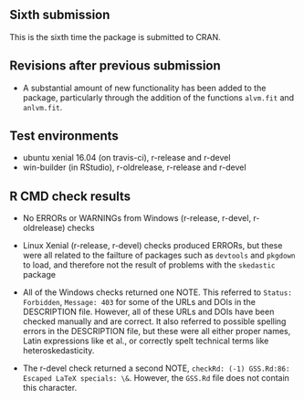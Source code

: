 ## Sixth submission

This is the sixth time the package is submitted to CRAN.

## Revisions after previous submission

* A substantial amount of new functionality has been added to the package, particularly through the addition of the functions `alvm.fit` and `anlvm.fit`.

## Test environments

* ubuntu xenial 16.04 (on travis-ci), r-release and r-devel
* win-builder (in RStudio), r-oldrelease, r-release and r-devel

## R CMD check results

* No ERRORs or WARNINGs from Windows (r-release, r-devel, r-oldrelease) checks
* Linux Xenial (r-release, r-devel) checks produced ERRORs, but these were all related to the failture of packages such as `devtools` and `pkgdown` to load, and therefore not the result of problems with the `skedastic` package

* All of the Windows checks returned one NOTE. This referred to `Status: Forbidden`, `Message: 403` for some of the URLs and DOIs in the DESCRIPTION file. However, all of these URLs and DOIs have been checked manually and are correct. It also referred to possible spelling errors in the DESCRIPTION file, but these were all either proper names, Latin expressions like et al., or correctly spelt technical terms like heteroskedasticity.

* The r-devel check returned a second NOTE, `checkRd: (-1) GSS.Rd:86: Escaped LaTeX specials: \&`. However, the `GSS.Rd` file does not contain this character.
